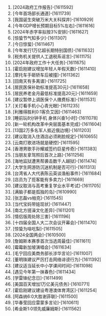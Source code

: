 
1. [2024政府工作报告]-[1611592]
1. [今年首场部长通道]-[1611739]
1. [我国诞生突破万米大关科探井]-[1610929]
1. [今年GDP增长预期目标5%左右]-[1611616]
1. [2024年赤字率拟按3%安排]-[1611627]
1. [惊蛰节气知多少]-[1611307]
1. [今日惊蛰]-[1611467]
1. [今年发行1万亿超长期特别国债]-[1611632]
1. [税务机关提供人工退税系谣言]-[1611175]
1. [2024年政府工作十大任务]-[1611675]
1. [霍启刚建议增加年轻人年假天数]-[1611410]
1. [摩托车手砸轿车后被撞]-[1611362]
1. [回南天有多离谱]-[1611725]
1. [居民医保补助标准提高30元]-[1611658]
1. [居民养老金月最低标准提高20元]-[1611659]
1. [建议暂停上调医保个人缴费标准]-[1611531]
1. [关灯看手机小心青光眼]-[1611235]
1. [利雅得胜利0:1客负艾因]-[1611463]
1. [睡前玩8分钟手机 身体兴奋1小时]-[1611078]
1. [新一轮机构改革中央层面基本完成]-[1611604]
1. [13国2万多名军人抵近俄边境]-[1611203]
1. [建议取消入住酒店必须刷脸规定]-[1610655]
1. [云南打歌进场就是硬控]-[1611595]
1. [香港男歌手孙耀威签约巨星传奇]-[1611383]
1. [当朋友拿驾照后首次上路]-[1611256]
1. [海地监狱遭黑帮袭击数千人越狱]-[1611474]
1. [大学生网游防沉迷机制是否可行]-[1611313]
1. [台湾省人大代表陈云英谈渔船事件]-[1611684]
1. [店员为了揽客能有多卖力]-[1611669]
1. [建议取消与高考重复学业水平考试]-[1611705]
1. [满脑子都是孤独的岛]-[1610990]
1. [张志磊vs帕克]-[1611545]
1. [当代宝妈带娃现状]-[1611447]
1. [南北方搓澡文化差异]-[1611201]
1. [情侣版周处除三害]-[1611196]
1. [十四届全国人大二次会议开幕会]-[1611470]
1. [惊蛰为啥吃梨]-[1611505]
1. [2024全国两会]-[1610500]
1. [詹姆斯本赛季首次当选周最佳]-[1611611]
1. [霉霉新加坡演唱会]-[1611634]
1. [毛宁回应美商务部长涉华言论]-[1611007]
1. [董明珠建议严厉打击网络诽谤行为]-[1611392]
1. [建议适当延长中小学课间时间]-[1611098]
1. [遇见今年第一抹春色]-[1611434]
1. [学雷锋纪念日]-[1611499]
1. [美国百天增加1万亿美元债务]-[1610771]
1. [霍启刚建议建设粤港澳体育湾区]-[1611254]
1. [阿森纳6:0大胜谢菲联]-[1611500]
1. [华春莹回应雷蒙多言论]-[1610611]
1. [希金斯1:0领先威廉姆斯]-[1611562]